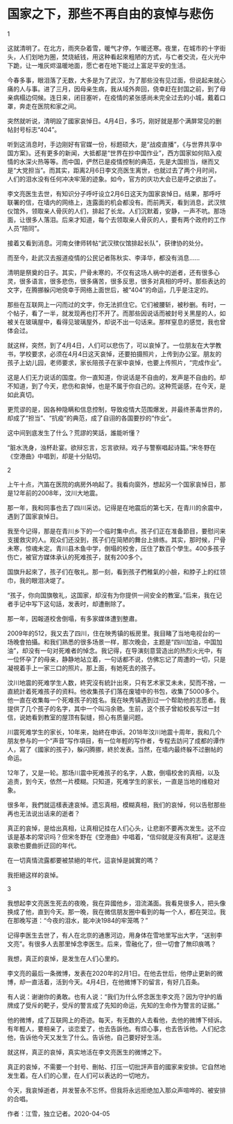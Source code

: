 # 国家之下，那些不再自由的哀悼与悲伤

1

这就清明了。在北方，雨夾杂着雪，暖气才停，乍暖还寒。夜里，在城市的十字街头，人们划地为圈，焚烧紙钱，用这种看起來粗陋的方式，与亡者交流，在火光中下跪，让一堆灰烬温暖地面，愿亡者在地下能过上富足平安的生活。

今春多事，眼泪落了无数，大多是为了武汉，为了那些没有见过面，但说起来就心痛的人与事。进了三月，因母亲生病，我从域外奔回，侥幸赶在封国之前，到了母亲病榻边伺候。连日来，闭目塞听，在疫情的紧张感尚未完全过去的小城，戴着口罩，奔走在医院和家之间。

突然就听说，清明設了國家哀悼日。4月4日，多巧，刚好就是那个满屏常见的删帖封号标志“404”。

听到这消息时，手边刚好有官媒一份，标题硕大，是“战疫直播”，《与世界共享中国方案》。还有更多的新闻，大抵都是“世界在抄中国作业”，西方国家如何陷入疫情的水深火热等等。而中国，俨然已是疫情控制的典范，先是大国担当，继而又是“大党担当”。而其实，距离2月6日李文亮医生离世，也就过去了两个月时间，人们的泪水没有任何冲决牢笼的迹象。如今，官方的庆功大会已是呼之欲出了。

李文亮医生去世，有知识分子呼吁设立2月6日这天为国家哀悼日。结果，那呼吁联署的信，在墙内的网络上，连露面的机会都没有。而前两天，看到消息，武汉殡仪馆外，领取亲人骨灰的人们，排起了长龙。人们沉默着，安静，一声不吭。那场面，让很多人落泪。后来才知道，每个去领取亲人骨灰的人，要有两个政府的工作人员“陪同”。

接着又看到消息。河南女律师转帖“武汉殡仪馆排起长队”，获律协的处分。

而至今，赴武汉去报道疫情的公民记者陈秋实、李泽华，都没有消息……

清明是祭奠的日子。其实，尸骨未寒的，不仅有这场人祸中的逝者，还有很多心灵，很多语言，很多悲伤，很多痛苦，很多反思，很多对真相的呼吁。那些表达的文字，在腾挪躲闪地侥幸于网络上面世后，被“404”的命运，几乎是注定的。

那些在互联网上一闪而过的文字，你无法抓住它。它们被腰斩，被秒删。有时，一个帖子，看了一半，就发现再也打不开了。而那些因说话而被封号关黑屋的人，如被关在玻璃屋中，看得见玻璃屋外，却说不出一句话来。那样窒息的感觉，我也曾体会过。

就这样，突然，到了4月4日，人们可以悲伤了，可以哀悼了。一位朋友在大学教书，学校要求，必须在4月4日这天哀悼，还要拍摄照片，上传到办公室。朋友的孩子上幼儿园，老师要求，家长陪孩子在家中哀悼，也要上传照片，“完成作业”。

这是人们无力说话的国度。你一直知道，你说话是不自由的，发声是不自由的。却不知道，到了今天，悲伤和哀悼，也是不属于你自己的。这种荒诞感，在今天，是如此真切。

更荒谬的是，因各种隐瞒和信息控制，导致疫情大范围爆发，并最终荼毒世界的，却成了“担当”、“抗疫”的典范，成了自诩的各国要抄的“作业”。

这中间到底发生了什么？荒謬的笑話，誰能听懂？

“脏水洗身，浊杯赴宴。欲辩忘言，忘言欲辩。戏子与警察唱起诗篇。”宋冬野在《空港曲》中唱到，却是十分贴切。

 2

上午十点，汽笛在医院的病房外响起了。我看向窗外，想起另一个国家哀悼日，那是12年前的2008年，汶川大地震。

那一年，我和同事也去了四川采访。记得是在地震后的第七天，在青川的余震中，遇到了国家哀悼日。

我至今记得，那是在青川乡下的一个临时集中点。孩子们正在准备節目，要慰问来支援救灾的人。观众们还没到，孩子们在简陋的舞台上排练。其实，那时候，尸骨未寒，惊魂未定。青川县木鱼中学，倒塌的校舍，压住了数百个學生。400多孩子伤亡，被官方媒体承认的死难孩子，就有200多个。

国旗升起來了，孩子们在敬礼。那一刻，看到孩子們稚氣的小臉，和脖子上的红领巾，我的眼泪决堤了。

“孩子，你向国旗敬礼，这国家，却沒有为你提供一间安全的教室。”后来，我在记者手记中写下这句話，发表时，却遭刪除了。

那一年，因報道校舍倒塌，有多家媒体遭到整肅。

2009年的512，我又去了四川，住在映秀镇的板房里。我目睹了当地电视台的一场晚會拍攝。和我们熟悉的很多场景一样，那次晚会，主题是“四川加油，中国加油”，却没有一句对死难者的悼念。我记得，在导演刻意营造出的热烈火光中，有一位怀孕了的母亲，静静地站立着，一句话都不说，仿佛忘记了周遭的一切，只是凝視着手上一家三口的照片。那上面，有她死去的孩子。

汶川地震的死难学生人数，終究沒有統計出來，只有艺术家艾未未，契而不捨，一直統計着死难孩子的资料。他收集孩子们落在废墟中的书包，收集了5000多个。他一直在收集每一个死难孩子的姓名。我在映秀镇遇到过一个帮助他的志愿者。我提供了几个孩子的名字，其中一个叫冯余艳。生前，这个孩子曾給校長写过一封信，说她看到教室的屋顶有裂缝，担心有质量问题。

川震死难学生的家长，10年来，始終在申诉。2018年汶川地震十周年，我和几个朋友参与的一个“声音”写作項目，有一位年輕的写作者，专程去訪问了成都的谭作人，寫了《國家的孩子》，躲闪腾挪，終於发表。当然，在墙内最终躲不过删帖的命运。

12年了，又是一轮。那场川震中死难孩子的名字，人数，倒塌校舍的真相，以及追责，到今天，依然一片模糊。只知道，死难学生的家长，一直是当地的维稳对象。

很多年，我們就這樣表達哀悼。遗忘真相，模糊真相，我们的哀悼，何以告慰那些再也无法说出话来的逝者？

真正的哀悼，是给出真相，让真相记挂在人们心头，让悲剧不要再次发生。这不应该是基本的常识吗？但宋冬野在《空港曲》中唱着，“信仰就是沒有真相”。这是连哀歌也要曲折迂回的年代。

在一切真情流露都要被禁絕的年代，這哀悼是誠實的嗎？

我拒絕这样的哀悼。

 3

我想起李文亮医生死去的夜晚，我在异國他乡，泪流滿面。我看見很多人，把头像换成了他，直到今天。那一晚，我在微信朋友圈中看到的每一个人，都在哭泣。我在那晚写道：“今夜的泪水，能冲決1984的牢笼嗎？”

记得李医生去世了，有人在北京的通惠河边，用身体在雪地里写出大字，“送别李文亮”。有很多人去那里悼念李医生。后来，雪融化了，但一切會了無印㡾嗎？

我想，真正的哀悼，是发生在人们心里的。

李文亮的最后一条微博，发表在2020年的2月1日。在他去世后，他停止更新的微博，却一直活着，活到今天。4月4日，在他微博下的留言，有好几百条。

有人说：谢谢你的勇敢。也有人说：“我们为什么怀念医生李文亮？因为守护的盾牌成了受斥的靶子，受斥的警言成了先知的命运，先知的生命作为警言的证据。”

他的微博，成了互联网上的奇迹。每天，有无数的人去看他，去他的微博下倾诉。有年輕人，要相亲了，谈恋爱了，也去告訴他。有烦心事，也去告诉他。人们纪念他，告诉他今天又发生了什么。告诉他，自己要好好生活。

就这样，真正的哀悼，真实地活在李文亮医生的微博之下。

真正的哀悼，不需要一个封号、刪帖、打压一切批評声音的國家来安排。它自然地发生着。在人们的心里，在人们可以表达的一切地方。

今天，我哀悼逝者，并发誓永不忘怀。但我将永远拒绝加入那众声喧哗的、被安排的合唱。

作者：江雪，独立记者。2020-04-05
